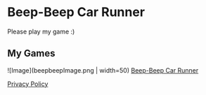 # Beep-Beep Car Runner

Please play my game :)

## My Games

![Image](beepbeepImage.png | width=50) [Beep-Beep Car Runner](https://play.google.com/store/apps/details?id=com.EntLead.BeepBeep)



[Privacy Policy](https://rusiklongshot.wixsite.com/torrusprivacypolicy)
